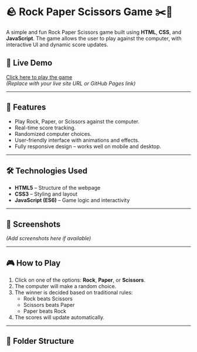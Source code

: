 # 🪨 Rock Paper Scissors Game ✂️📄

A simple and fun Rock Paper Scissors game built using **HTML**, **CSS**, and **JavaScript**. The game allows the user to play against the computer, with interactive UI and dynamic score updates.

## 🔗 Live Demo

[Click here to play the game](#)  
*(Replace with your live site URL or GitHub Pages link)*

---

## 🚀 Features

- Play Rock, Paper, or Scissors against the computer.
- Real-time score tracking.
- Randomized computer choices.
- User-friendly interface with animations and effects.
- Fully responsive design – works well on mobile and desktop.

---

## 🛠️ Technologies Used

- **HTML5** – Structure of the webpage  
- **CSS3** – Styling and layout  
- **JavaScript (ES6)** – Game logic and interactivity

---

## 📸 Screenshots

*(Add screenshots here if available)*

---

## 🎮 How to Play

1. Click on one of the options: **Rock**, **Paper**, or **Scissors**.
2. The computer will make a random choice.
3. The winner is decided based on traditional rules:
   - Rock beats Scissors
   - Scissors beats Paper
   - Paper beats Rock
4. The scores will update automatically.

---

## 📁 Folder Structure
